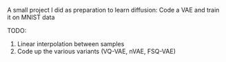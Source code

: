 A small project I did as preparation to learn diffusion: Code a VAE and train it on MNIST data

TODO:
1) Linear interpolation between samples
2) Code up the various variants (VQ-VAE, nVAE, FSQ-VAE)
